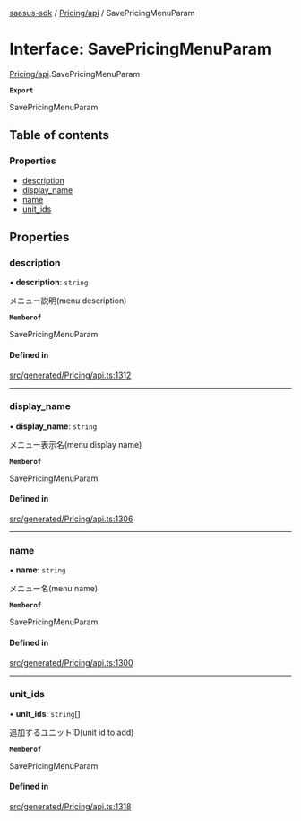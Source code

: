 [saasus-sdk](../README.md) / [Pricing/api](../modules/Pricing_api.md) / SavePricingMenuParam

# Interface: SavePricingMenuParam

[Pricing/api](../modules/Pricing_api.md).SavePricingMenuParam

**`Export`**

SavePricingMenuParam

## Table of contents

### Properties

- [description](Pricing_api.SavePricingMenuParam.md#description)
- [display\_name](Pricing_api.SavePricingMenuParam.md#display_name)
- [name](Pricing_api.SavePricingMenuParam.md#name)
- [unit\_ids](Pricing_api.SavePricingMenuParam.md#unit_ids)

## Properties

### description

• **description**: `string`

メニュー説明(menu description)

**`Memberof`**

SavePricingMenuParam

#### Defined in

[src/generated/Pricing/api.ts:1312](https://github.com/saasus-platform/saasus-sdk-javascript/blob/55abc15/src/generated/Pricing/api.ts#L1312)

___

### display\_name

• **display\_name**: `string`

メニュー表示名(menu display name)

**`Memberof`**

SavePricingMenuParam

#### Defined in

[src/generated/Pricing/api.ts:1306](https://github.com/saasus-platform/saasus-sdk-javascript/blob/55abc15/src/generated/Pricing/api.ts#L1306)

___

### name

• **name**: `string`

メニュー名(menu name)

**`Memberof`**

SavePricingMenuParam

#### Defined in

[src/generated/Pricing/api.ts:1300](https://github.com/saasus-platform/saasus-sdk-javascript/blob/55abc15/src/generated/Pricing/api.ts#L1300)

___

### unit\_ids

• **unit\_ids**: `string`[]

追加するユニットID(unit id to add)

**`Memberof`**

SavePricingMenuParam

#### Defined in

[src/generated/Pricing/api.ts:1318](https://github.com/saasus-platform/saasus-sdk-javascript/blob/55abc15/src/generated/Pricing/api.ts#L1318)
